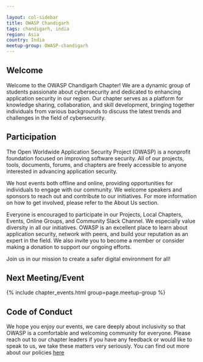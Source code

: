 ```yaml
---

layout: col-sidebar
title: OWASP Chandigarh
tags: chandigarh, india
region: Asia
country: India
meetup-group: OWASP-chandigarh
---
```


## Welcome

Welcome to the OWASP Chandigarh Chapter! We are a dynamic group of students passionate about cybersecurity and dedicated to enhancing application security in our region. Our chapter serves as a platform for knowledge sharing, collaboration, and skill development, bringing together individuals from various backgrounds to discuss the latest trends and challenges in the field of cybersecurity.

## Participation

The Open Worldwide Application Security Project (OWASP) is a nonprofit foundation focused on improving software security. All of our projects, tools, documents, forums, and chapters are freely accessible to anyone interested in advancing application security.

We host events both offline and online, providing opportunities for individuals to engage with our community. We welcome speakers and sponsors to reach out and contribute to our initiatives. For more information on how to get involved, please refer to the About Us section.

Everyone is encouraged to participate in our Projects, Local Chapters, Events, Online Groups, and Community Slack Channel. We especially value diversity in all our initiatives. OWASP is an excellent place to learn about application security, network with peers, and build your reputation as an expert in the field. We also invite you to become a member or consider making a donation to support our ongoing efforts.

Join us in our mission to create a safer digital environment for all!

Next Meeting/Event <!-- You should keep this section as it will populate your meetup events -->
---------------------
{% include chapter_events.html group=page.meetup-group %}

## Code of Conduct
We hope you enjoy our events, we care deeply about inclusivity so that OWASP is a comfortable and welcoming community for everyone. Please reach out to our chapter leaders if you have any feedback or would like to speak to us, we take these matters very seriously. You can find out more about our policies [here](https://www.owasp.org/index.php/Governance/Conference_Policies) 
